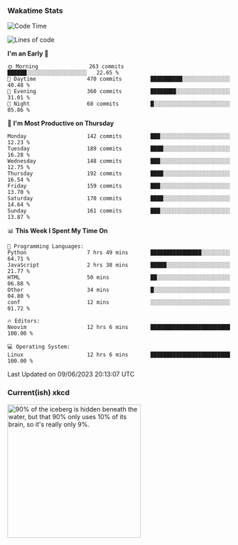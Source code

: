 ### Wakatime Stats
<!--START_SECTION:waka-->
![Code Time](http://img.shields.io/badge/Code%20Time-1%2C741%20hrs%2052%20mins-blue)

![Lines of code](https://img.shields.io/badge/From%20Hello%20World%20I%27ve%20Written-707.5%20thousand%20lines%20of%20code-blue)

**I'm an Early 🐤** 

```text
🌞 Morning                263 commits         ██████░░░░░░░░░░░░░░░░░░░   22.65 % 
🌆 Daytime                470 commits         ██████████░░░░░░░░░░░░░░░   40.48 % 
🌃 Evening                360 commits         ████████░░░░░░░░░░░░░░░░░   31.01 % 
🌙 Night                  68 commits          █░░░░░░░░░░░░░░░░░░░░░░░░   05.86 % 
```
📅 **I'm Most Productive on Thursday** 

```text
Monday                   142 commits         ███░░░░░░░░░░░░░░░░░░░░░░   12.23 % 
Tuesday                  189 commits         ████░░░░░░░░░░░░░░░░░░░░░   16.28 % 
Wednesday                148 commits         ███░░░░░░░░░░░░░░░░░░░░░░   12.75 % 
Thursday                 192 commits         ████░░░░░░░░░░░░░░░░░░░░░   16.54 % 
Friday                   159 commits         ███░░░░░░░░░░░░░░░░░░░░░░   13.70 % 
Saturday                 170 commits         ████░░░░░░░░░░░░░░░░░░░░░   14.64 % 
Sunday                   161 commits         ███░░░░░░░░░░░░░░░░░░░░░░   13.87 % 
```


📊 **This Week I Spent My Time On** 

```text
💬 Programming Languages: 
Python                   7 hrs 49 mins       ████████████████░░░░░░░░░   64.71 % 
JavaScript               2 hrs 38 mins       █████░░░░░░░░░░░░░░░░░░░░   21.77 % 
HTML                     50 mins             ██░░░░░░░░░░░░░░░░░░░░░░░   06.88 % 
Other                    34 mins             █░░░░░░░░░░░░░░░░░░░░░░░░   04.80 % 
conf                     12 mins             ░░░░░░░░░░░░░░░░░░░░░░░░░   01.72 % 

🔥 Editors: 
Neovim                   12 hrs 6 mins       █████████████████████████   100.00 % 

💻 Operating System: 
Linux                    12 hrs 6 mins       █████████████████████████   100.00 % 
```


 Last Updated on 09/06/2023 20:13:07 UTC
<!--END_SECTION:waka-->

### Current(ish) xkcd
<a id="xkcd-a" title="90% of the iceberg is hidden beneath the water, but that 90% only uses 10% of its brain, so it's really only 9%." href="https://www.xkcd.com" target="_blank">
        <img align="center" id="xkcd-img" src="https://imgs.xkcd.com/comics/iceberg.png" alt="90% of the iceberg is hidden beneath the water, but that 90% only uses 10% of its brain, so it's really only 9%." height=300 />
</a>
